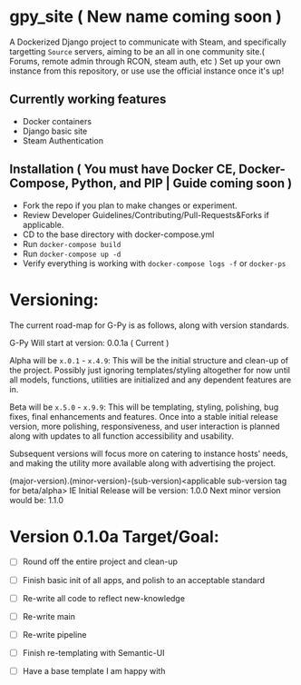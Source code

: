 # gpy_site ( New name coming soon )
A Dockerized Django project to communicate with Steam, and specifically targetting `Source` servers, aiming to be an all in one community site.( Forums, remote admin through RCON, steam auth, etc ) Set up your own instance from this repository, or use use the official instance once it's up!
## Currently working features
- Docker containers
- Django basic site
- Steam Authentication
## Installation ( You must have Docker CE, Docker-Compose, Python, and PIP | Guide coming soon )
- Fork the repo if you plan to make changes or experiment.
- Review Developer Guidelines/Contributing/Pull-Requests&Forks if applicable.
- CD to the base directory with docker-compose.yml
- Run `docker-compose build`
- Run `docker-compose up -d`
- Verify everything is working with `docker-compose logs -f` or `docker-ps`

# Versioning:
The current road-map for G-Py is as follows, along with version standards.

G-Py Will start at version: 0.0.1a ( Current )

Alpha will be `x.0.1` - `x.4.9`: This will be the initial structure and clean-up of the project. Possibly just ignoring templates/styling altogether for now until all models, functions, utilities are initialized and any dependent features are in. 

Beta will be `x.5.0` - `x.9.9`: This will be templating, styling, polishing, bug fixes, final enhancements and features. Once into a stable initial release version, more polishing, responsiveness, and user interaction is planned along with updates to all function accessibility and usability. 

Subsequent versions will focus more on catering to instance hosts' needs, and making the utility more available along with advertising the project.

(major-version).(minor-version)-(sub-version)<applicable sub-version tag for beta/alpha>
IE Initial Release will be version: 1.0.0
Next minor version would be: 1.1.0

# Version 0.1.0a Target/Goal:
- [ ] Round off the entire project and clean-up
- [ ] Finish basic init of all apps, and polish to an acceptable standard
- [ ] Re-write all code to reflect new-knowledge
- [ ] Re-write main
- [ ] Re-write pipeline
- [ ] Finish re-templating with Semantic-UI
- [ ] Have a base template I am happy with




